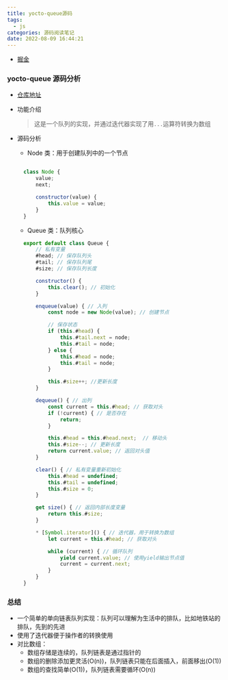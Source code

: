 ```yaml
---
title: yocto-queue源码
tags:
  - js
categories: 源码阅读笔记
date: 2022-08-09 16:44:21
---
```


- [掘金](https://juejin.cn/post/7129753511926956046)

### yocto-queue 源码分析
- [仓库地址](https://github.com/sindresorhus/yocto-queue)
- 功能介绍
  > 这是一个队列的实现，并通过迭代器实现了用`...`运算符转换为数组
- 源码分析
  - Node 类：用于创建队列中的一个节点
  ``` js
  
    class Node {
        value;
        next;

        constructor(value) {
            this.value = value;
        }
    }
  
  ```
  - Queue 类：队列核心
  
  ``` js
    export default class Queue {
        // 私有变量
        #head; // 保存队列头
        #tail; // 保存队列尾
        #size; // 保存队列长度

        constructor() {
            this.clear(); // 初始化
        }

        enqueue(value) { // 入列
            const node = new Node(value); // 创建节点

            // 保存状态
            if (this.#head) {
                this.#tail.next = node;
                this.#tail = node;
            } else {
                this.#head = node;
                this.#tail = node;
            }

            this.#size++; //更新长度
        }

        dequeue() { // 出列
            const current = this.#head; // 获取对头
            if (!current) { // 是否存在
                return;
            }

            this.#head = this.#head.next;  // 移动头
            this.#size--; // 更新长度
            return current.value; // 返回对头值
        }

        clear() { // 私有变量重新初始化
            this.#head = undefined; 
            this.#tail = undefined;
            this.#size = 0;
        }

        get size() { // 返回内部长度变量
            return this.#size;
        }

        * [Symbol.iterator]() { // 迭代器，用于转换为数组
            let current = this.#head; // 获取对头

            while (current) { // 循环队列
                yield current.value; // 使用yield输出节点值
                current = current.next;
            }
        }
    }
  ```

### 总结
- 一个简单的单向链表队列实现：队列可以理解为生活中的排队，比如地铁站的排队，先到的先进
- 使用了迭代器便于操作者的转换使用
- 对比数组：
  - 数组存储是连续的，队列链表是通过指针的
  - 数组的删除添加更灵活(O(n))，队列链表只能在后面插入，前面移出(O(1))
  - 数组的查找简单(O(1))，队列链表需要循环(O(n))
